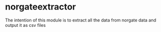 # norgateextractor

The intention of this module is to extract all the data from norgate data and output it as csv files

